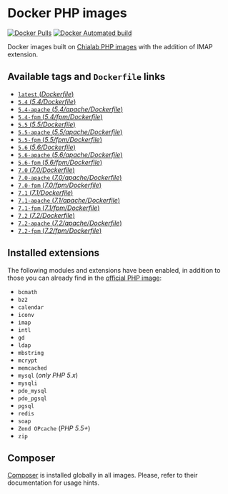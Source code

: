 # Docker PHP images
[![Docker Pulls](https://img.shields.io/docker/pulls/lamasbr/php.svg)](https://hub.docker.com/r/lamasbr/php/) [![Docker Automated build](https://img.shields.io/docker/automated/lamasbr/php.svg)](https://hub.docker.com/r/lamasbr/php/)

Docker images built on [Chialab PHP images](https://hub.docker.com/r/chialab/php/) with the addition of IMAP extension.

## Available tags and `Dockerfile` links
- [`latest` (_Dockerfile_)](https://github.com/lamasbr/php/blob/master/Dockerfile)
- [`5.4` (_5.4/Dockerfile_)](https://github.com/lamasbr/php/blob/5.4/Dockerfile)
- [`5.4-apache` (_5.4/apache/Dockerfile_)](https://github.com/lamasbr/php/blob/5.4/apache/Dockerfile)
- [`5.4-fpm` (_5.4/fpm/Dockerfile_)](https://github.com/lamasbr/php/blob/5.4/fpm/Dockerfile)
- [`5.5` (_5.5/Dockerfile_)](https://github.com/lamasbr/php/blob/5.5/Dockerfile)
- [`5.5-apache` (_5.5/apache/Dockerfile_)](https://github.com/lamasbr/php/blob/5.5/apache/Dockerfile)
- [`5.5-fpm` (_5.5/fpm/Dockerfile_)](https://github.com/lamasbr/php/blob/5.5/fpm/Dockerfile)
- [`5.6` (_5.6/Dockerfile_)](https://github.com/lamasbr/php/blob/5.6/Dockerfile)
- [`5.6-apache` (_5.6/apache/Dockerfile_)](https://github.com/lamasbr/php/blob/5.6/apache/Dockerfile)
- [`5.6-fpm` (_5.6/fpm/Dockerfile_)](https://github.com/lamasbr/php/blob/5.6/fpm/Dockerfile)
- [`7.0` (_7.0/Dockerfile_)](https://github.com/lamasbr/php/blob/7.0/Dockerfile)
- [`7.0-apache` (_7.0/apache/Dockerfile_)](https://github.com/lamasbr/php/blob/7.0/apache/Dockerfile)
- [`7.0-fpm` (_7.0/fpm/Dockerfile_)](https://github.com/lamasbr/php/blob/7.0/fpm/Dockerfile)
- [`7.1` (_7.1/Dockerfile_)](https://github.com/lamasbr/php/blob/7.1/Dockerfile)
- [`7.1-apache` (_7.1/apache/Dockerfile_)](https://github.com/lamasbr/php/blob/7.1/apache/Dockerfile)
- [`7.1-fpm` (_7.1/fpm/Dockerfile_)](https://github.com/lamasbr/php/blob/7.1/fpm/Dockerfile)
- [`7.2` (_7.2/Dockerfile_)](https://github.com/lamasbr/php/blob/7.2/Dockerfile)
- [`7.2-apache` (_7.2/apache/Dockerfile_)](https://github.com/lamasbr/php/blob/7.2/apache/Dockerfile)
- [`7.2-fpm` (_7.2/fpm/Dockerfile_)](https://github.com/lamasbr/php/blob/7.2/fpm/Dockerfile)

## Installed extensions
The following modules and extensions have been enabled, in addition to those you can already find in the [official PHP image](https://hub.docker.com/r/_/php/):

- `bcmath`
- `bz2`
- `calendar`
- `iconv`
- `imap`
- `intl`
- `gd`
- `ldap`
- `mbstring`
- `mcrypt`
- `memcached`
- `mysql` (_only PHP 5.x_)
- `mysqli`
- `pdo_mysql`
- `pdo_pgsql`
- `pgsql`
- `redis`
- `soap`
- `Zend OPcache` (_PHP 5.5+_)
- `zip`

## Composer
[Composer](https://getcomposer.org) is installed globally in all images. Please, refer to their documentation for usage hints.